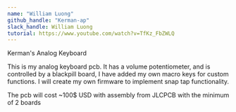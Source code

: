 ```yaml
---
name: "William Luong"
github_handle: "Kerman-ap"
slack_handle: William Luong
tutorial: https://www.youtube.com/watch?v=TfKz_FbZWLQ
---
```


Kerman's Analog Keyboard

<!-- Describe your board in 2-3 sentences. What are you making? What will it do? -->
This is my analog keyboard pcb. It has a volume potentiometer, and is controlled by a blackpill board, I have added my own macro keys for custom functions. I will create my own firmware to implement snap tap functionality.


<!-- How much is it going to cost? -->
The pcb will cost ~100$ USD with assembly from JLCPCB with the minimum of 2 boards

<!-- Tell us a little bit about your design process. What were some challenges? What helped? ***Totally optional*** -->
